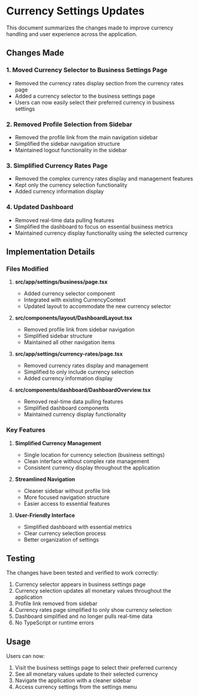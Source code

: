 # Currency Settings Updates

This document summarizes the changes made to improve currency handling and user experience across the application.

## Changes Made

### 1. Moved Currency Selector to Business Settings Page
- Removed the currency rates display section from the currency rates page
- Added a currency selector to the business settings page
- Users can now easily select their preferred currency in business settings

### 2. Removed Profile Selection from Sidebar
- Removed the profile link from the main navigation sidebar
- Simplified the sidebar navigation structure
- Maintained logout functionality in the sidebar

### 3. Simplified Currency Rates Page
- Removed the complex currency rates display and management features
- Kept only the currency selection functionality
- Added currency information display

### 4. Updated Dashboard
- Removed real-time data pulling features
- Simplified the dashboard to focus on essential business metrics
- Maintained currency display functionality using the selected currency

## Implementation Details

### Files Modified

1. **src/app/settings/business/page.tsx**
   - Added currency selector component
   - Integrated with existing CurrencyContext
   - Updated layout to accommodate the new currency selector

2. **src/components/layout/DashboardLayout.tsx**
   - Removed profile link from sidebar navigation
   - Simplified sidebar structure
   - Maintained all other navigation items

3. **src/app/settings/currency-rates/page.tsx**
   - Removed currency rates display and management
   - Simplified to only include currency selection
   - Added currency information display

4. **src/components/dashboard/DashboardOverview.tsx**
   - Removed real-time data pulling features
   - Simplified dashboard components
   - Maintained currency display functionality

### Key Features

1. **Simplified Currency Management**
   - Single location for currency selection (business settings)
   - Clean interface without complex rate management
   - Consistent currency display throughout the application

2. **Streamlined Navigation**
   - Cleaner sidebar without profile link
   - More focused navigation structure
   - Easier access to essential features

3. **User-Friendly Interface**
   - Simplified dashboard with essential metrics
   - Clear currency selection process
   - Better organization of settings

## Testing

The changes have been tested and verified to work correctly:

1. Currency selector appears in business settings page
2. Currency selection updates all monetary values throughout the application
3. Profile link removed from sidebar
4. Currency rates page simplified to only show currency selection
5. Dashboard simplified and no longer pulls real-time data
6. No TypeScript or runtime errors

## Usage

Users can now:

1. Visit the business settings page to select their preferred currency
2. See all monetary values update to their selected currency
3. Navigate the application with a cleaner sidebar
4. Access currency settings from the settings menu
